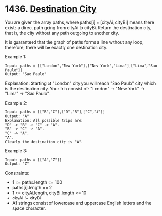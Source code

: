 # 1436. [Destination City](https://leetcode.com/problems/destination-city/)

You are given the array paths, where paths[i] = [cityAi, cityBi] means there exists a direct path going from cityAi to cityBi. Return the destination city, that is, the city without any path outgoing to another city.

It is guaranteed that the graph of paths forms a line without any loop, therefore, there will be exactly one destination city.

Example 1:

```shell
Input: paths = [["London","New York"],["New York","Lima"],["Lima","Sao Paulo"]]
Output: "Sao Paulo"
```

Explanation: Starting at "London" city you will reach "Sao Paulo" city which is the destination city. Your trip consist of: "London" -> "New York" -> "Lima" -> "Sao Paulo".

Example 2:

```shell
Input: paths = [["B","C"],["D","B"],["C","A"]]
Output: "A"
Explanation: All possible trips are: 
"D" -> "B" -> "C" -> "A". 
"B" -> "C" -> "A". 
"C" -> "A". 
"A". 
Clearly the destination city is "A".
```

Example 3:

```shell
Input: paths = [["A","Z"]]
Output: "Z"
```

Constraints:

* 1 <= paths.length <= 100
* paths[i].length == 2
* 1 <= cityAi.length, cityBi.length <= 10
* cityAi != cityBi
* All strings consist of lowercase and uppercase English letters and the space character.